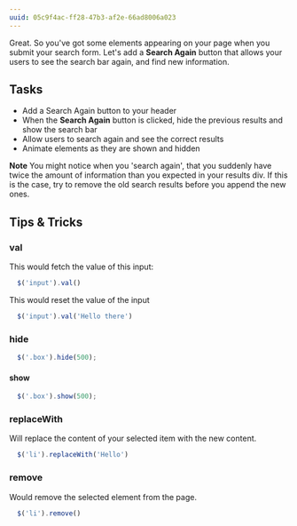 ```yaml
---
uuid: 05c9f4ac-ff28-47b3-af2e-66ad8006a023
---
```


Great. So you've got some elements appearing on your page when you submit your search form. Let's add a **Search Again** button that allows your users to see the search bar again, and find new information.


## Tasks

- Add a Search Again button to your header
- When the **Search Again** button is clicked, hide the previous results and show the search bar
- Allow users to search again and see the correct results
- Animate elements as they are shown and hidden

**Note**
You might notice when you 'search again', that you suddenly have twice the amount of information than you expected in your results div. If this is the case, try to remove the old search results before you append the new ones.

## Tips & Tricks

### val

This would fetch the value of this input:
```javascript
  $('input').val()
```

This would reset the value of the input
```javascript
  $('input').val('Hello there')
```

### hide
```javascript
  $('.box').hide(500);
```
#### show

```javascript
  $('.box').show(500);
```

### replaceWith

Will replace the content of your selected item with the new content.

```javascript
  $('li').replaceWith('Hello')
```

### remove

Would remove the selected element from the page.

```javascript
  $('li').remove()
```
